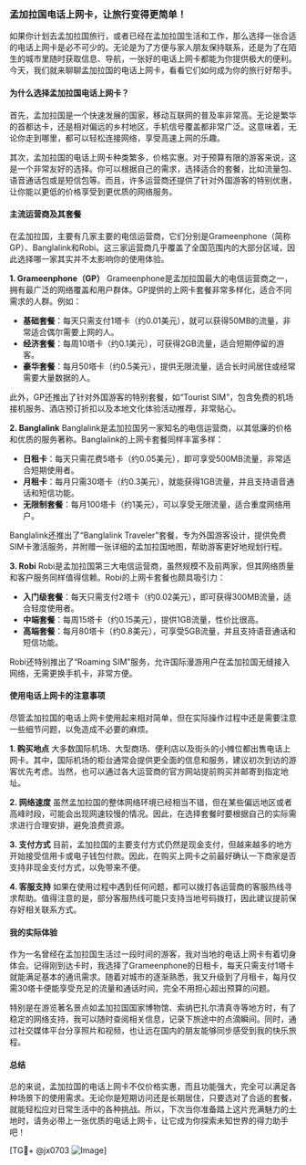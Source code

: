 ### 孟加拉国电话上网卡，让旅行变得更简单！

如果你计划去孟加拉国旅行，或者已经在孟加拉国生活和工作，那么选择一张合适的电话上网卡是必不可少的。无论是为了方便与家人朋友保持联系，还是为了在陌生的城市里随时获取信息、导航，一张好的电话上网卡都能为你提供极大的便利。今天，我们就来聊聊孟加拉国的电话上网卡，看看它们如何成为你的旅行好帮手。

#### 为什么选择孟加拉国电话上网卡？

首先，孟加拉国是一个快速发展的国家，移动互联网的普及率非常高。无论是繁华的首都达卡，还是相对偏远的乡村地区，手机信号覆盖都非常广泛。这意味着，无论你走到哪里，都可以轻松连接网络，享受高速上网的乐趣。

其次，孟加拉国的电话上网卡种类繁多，价格实惠。对于预算有限的游客来说，这是一个非常友好的选择。你可以根据自己的需求，选择适合的套餐，比如流量包、语音通话包或是短信包等。而且，许多运营商还提供了针对外国游客的特别优惠，让你能以更低的价格享受到更优质的网络服务。

#### 主流运营商及其套餐

在孟加拉国，主要有几家主要的电信运营商，它们分别是Grameenphone（简称GP）、Banglalink和Robi。这三家运营商几乎覆盖了全国范围内的大部分区域，因此选择哪一家其实并不太影响你的使用体验。

**1. Grameenphone（GP）**
Grameenphone是孟加拉国最大的电信运营商之一，拥有最广泛的网络覆盖和用户群体。GP提供的上网卡套餐非常多样化，适合不同需求的人群。例如：
- **基础套餐**：每天只需支付1塔卡（约0.01美元），就可以获得50MB的流量，非常适合偶尔需要上网的人。
- **经济套餐**：每周10塔卡（约0.1美元），可获得2GB流量，适合短期停留的游客。
- **豪华套餐**：每月50塔卡（约0.5美元），提供无限流量，适合长时间居住或经常需要大量数据的人。

此外，GP还推出了针对外国游客的特别套餐，如“Tourist SIM”，包含免费的机场接机服务、酒店预订折扣以及本地文化体验活动推荐，非常贴心。

**2. Banglalink**
Banglalink是孟加拉国另一家知名的电信运营商，以其低廉的价格和优质的服务著称。Banglalink的上网卡套餐同样丰富多样：
- **日租卡**：每天只需花费5塔卡（约0.05美元），即可享受500MB流量，非常适合短期使用者。
- **月租卡**：每月只需30塔卡（约0.3美元），就能获得1GB流量，并且支持语音通话和短信功能。
- **无限制套餐**：每月100塔卡（约1美元），可以享受无限流量，适合重度网络用户。

Banglalink还推出了“Banglalink Traveler”套餐，专为外国游客设计，提供免费SIM卡激活服务，并附赠一张详细的孟加拉国地图，帮助游客更好地规划行程。

**3. Robi**
Robi是孟加拉国第三大电信运营商，虽然规模不及前两家，但其网络质量和客户服务同样值得信赖。Robi的上网卡套餐也颇具吸引力：
- **入门级套餐**：每天只需支付2塔卡（约0.02美元），即可获得300MB流量，适合轻度使用者。
- **中端套餐**：每周15塔卡（约0.15美元），提供1GB流量，性价比很高。
- **高端套餐**：每月80塔卡（约0.8美元），可享受5GB流量，并且支持语音通话和短信功能。

Robi还特别推出了“Roaming SIM”服务，允许国际漫游用户在孟加拉国无缝接入网络，无需更换手机卡，非常方便。

#### 使用电话上网卡的注意事项

尽管孟加拉国的电话上网卡使用起来相对简单，但在实际操作过程中还是需要注意一些细节问题，以免造成不必要的麻烦。

**1. 购买地点**
大多数国际机场、大型商场、便利店以及街头的小摊位都出售电话上网卡。其中，国际机场的柜台通常会提供更全面的信息和服务，建议初次到访的游客优先考虑。当然，也可以通过各大运营商的官方网站提前购买并邮寄到指定地址。

**2. 网络速度**
虽然孟加拉国的整体网络环境已经相当不错，但在某些偏远地区或者高峰时段，可能会出现网速较慢的情况。因此，在选择套餐时要根据自己的实际需求进行合理安排，避免浪费资源。

**3. 支付方式**
目前，孟加拉国的主要支付方式仍然是现金支付，但越来越多的地方开始接受信用卡或电子钱包付款。因此，在购买上网卡之前最好确认一下商家是否支持非现金支付方式，以免带来不便。

**4. 客服支持**
如果在使用过程中遇到任何问题，都可以拨打各运营商的客服热线寻求帮助。值得注意的是，部分客服热线可能只支持当地号码拨打，因此建议提前保存好相关联系方式。

#### 我的实际体验

作为一名曾经在孟加拉国生活过一段时间的游客，我对当地的电话上网卡有着切身体会。记得刚到达卡时，我选择了Grameenphone的日租卡，每天只需支付1塔卡就能满足基本的通讯需求。随着对城市的逐渐熟悉，我又升级到了月租卡，每月仅需30塔卡便能享受充足的流量和通话时间，完全不用担心超出预算的问题。

特别是在游览著名景点如孟加拉国国家博物馆、索纳巴扎尔清真寺等地方时，有了稳定的网络支持，我可以随时查阅相关信息，记录下旅途中的点滴瞬间。同时，通过社交媒体平台分享照片和视频，也让远在国内的朋友能够同步感受到我的快乐旅程。

#### 总结

总的来说，孟加拉国的电话上网卡不仅价格实惠，而且功能强大，完全可以满足各种场景下的使用需求。无论你是短期访问还是长期居住，只要选对了合适的套餐，就能轻松应对日常生活中的各种挑战。所以，下次当你准备踏上这片充满魅力的土地时，请务必带上一张优质的电话上网卡，让它成为你探索未知世界的得力助手吧！

[TG💪+ @jx0703 ![Image](https://github.com/user-attachments/assets/dbca1d08-cadb-493c-b0ec-ad6f7a83f270)]